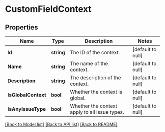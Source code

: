 # CustomFieldContext

## Properties
Name | Type | Description | Notes
------------ | ------------- | ------------- | -------------
**Id** | **string** | The ID of the context. | [default to null]
**Name** | **string** | The name of the context. | [default to null]
**Description** | **string** | The description of the context. | [default to null]
**IsGlobalContext** | **bool** | Whether the context is global. | [default to null]
**IsAnyIssueType** | **bool** | Whether the context apply to all issue types. | [default to null]

[[Back to Model list]](../README.md#documentation-for-models) [[Back to API list]](../README.md#documentation-for-api-endpoints) [[Back to README]](../README.md)

